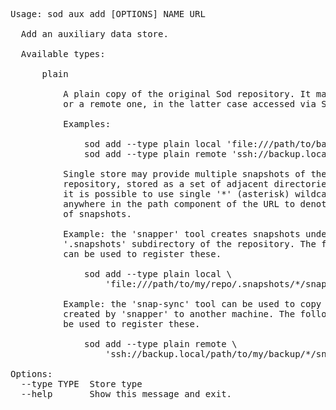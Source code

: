 <!-- Automatically generated with dumpdocs.sh -- DO NOT EDIT!!! -->
<pre>
Usage: sod aux add [OPTIONS] NAME URL

  Add an auxiliary data store.

  Available types:

      plain

          A plain copy of the original Sod repository. It may be a local copy
          or a remote one, in the latter case accessed via SSH.

          Examples:

              sod add --type plain local 'file:///path/to/backup'
              sod add --type plain remote 'ssh://backup.local/path/to/backup'

          Single store may provide multiple snapshots of the original Sod
          repository, stored as a set of adjacent directories. For that case
          it is possible to use single '*' (asterisk) wildcard character
          anywhere in the path component of the URL to denote the whole group
          of snapshots.

          Example: the 'snapper' tool creates snapshots under the
          '.snapshots' subdirectory of the repository. The following command
          can be used to register these.

              sod add --type plain local \
                  'file:///path/to/my/repo/.snapshots/*/snapshot'

          Example: the 'snap-sync' tool can be used to copy the snapshots
          created by 'snapper' to another machine. The following command can
          be used to register these.

              sod add --type plain remote \
                  'ssh://backup.local/path/to/my/backup/*/snapshot'

Options:
  --type TYPE  Store type
  --help       Show this message and exit.
</pre>
